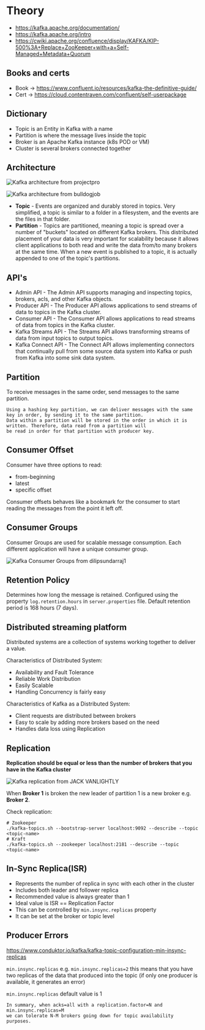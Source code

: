 # Theory

* https://kafka.apache.org/documentation/
* https://kafka.apache.org/intro
* https://cwiki.apache.org/confluence/display/KAFKA/KIP-500%3A+Replace+ZooKeeper+with+a+Self-Managed+Metadata+Quorum

## Books and certs

* Book -> https://www.confluent.io/resources/kafka-the-definitive-guide/
* Cert -> https://cloud.contentraven.com/confluent/self-userpackage

## Dictionary

* Topic is an Entity in Kafka with a name
* Partition is where the message lives inside the topic
* Broker is an Apache Kafka instance (k8s POD or VM)
* Cluster is several brokers connected together

## Architecture

![Kafka architecture from projectpro](./img/Kafka_Architecture_projectpro.webp "Kafka Architecture from https://www.projectpro.io/article/apache-kafka-architecture-/442")

![Kafka architecture from bulldogjob](./img/Kafka_Architecture_bulldogjob.png "Kafka Architecture from https://bulldogjob.pl/readme/apache-kafka-opis-dzialania-i-zastosowania")

* **Topic** - Events are organized and durably stored in topics. Very simplified, a topic is similar to a folder in a
  filesystem, and the events are the files in that folder.
* **Partition** - Topics are partitioned, meaning a topic is spread over a number of "buckets" located on different
  Kafka
  brokers. This distributed placement of your data is very important for scalability because it allows client
  applications to both read and write the data from/to many brokers at the same time. When a new event is published to a
  topic, it is actually appended to one of the topic's partitions.

## API's

* Admin API - The Admin API supports managing and inspecting topics, brokers, acls, and other Kafka objects.
* Producer API - The Producer API allows applications to send streams of data to topics in the Kafka cluster.
* Consumer API - The Consumer API allows applications to read streams of data from topics in the Kafka cluster.
* Kafka Streams API - The Streams API allows transforming streams of data from input topics to output topics.
* Kafka Connect API - The Connect API allows implementing connectors that continually pull from some source data system
  into Kafka or push from Kafka into some sink data system.

## Partition

To receive messages in the same order, send messages to the same partition.

```
Using a hashing key partition, we can deliver messages with the same key in order, by sending it to the same partition.
Data within a partition will be stored in the order in which it is written. Therefore, data read from a partition will
be read in order for that partition with producer key.
```

## Consumer Offset

Consumer have three options to read:

* from-beginning
* latest
* specific offset

Consumer offsets behaves like a bookmark for the consumer to start
reading the messages from the point it left off.

## Consumer Groups

Consumer Groups are used for scalable message consumption.
Each different application will have a unique consumer group.

![Kafka Consumer Groups from dilipsundarraj1](./img/Kafka_Consumers_Group_dilipsundarraj1.png "Kafka Consumer Groups")

## Retention Policy

Determines how long the message is retained.
Configured using the property `log.retention.hours` in `server.properties` file.
Default retention period is 168 hours (7 days).

## Distributed streaming platform

Distributed systems are a collection of systems working together to
deliver a value.

Characteristics of Distributed System:

* Availability and Fault Tolerance
* Reliable Work Distribution
* Easily Scalable
* Handling Concurrency is fairly easy

Characteristics of Kafka as a Distributed System:

* Client requests are distributed between brokers
* Easy to scale by adding more brokers based on the need
* Handles data loss using Replication

## Replication

**Replication should be equal or less than the number of brokers that you have in the Kafka cluster**

![Kafka replication from JACK VANLIGHTLY](./img/Kafka_Partition_Fail_Over_Jack_Vanlightly.png "Kafka Replication from https://jack-vanlightly.com/blog/2018/9/2/rabbitmq-vs-kafka-part-6-fault-tolerance-and-high-availability-with-kafka")

When **Broker 1** is broken the new leader of partition 1 is a new broker e.g. **Broker 2**.

Check replication:

```shell
# Zookeeper
./kafka-topics.sh --bootstrap-server localhost:9092 --describe --topic <topic-name>
# Kraft
./kafka-topics.sh --zookeeper localhost:2181 --describe --topic <topic-name>
```

## In-Sync Replica(ISR)

* Represents the number of replica in sync with each other in the cluster
* Includes both leader and follower replica
* Recommended value is always greater than 1
* Ideal value is ISR == Replication Factor
* This can be controlled by `min.insync.replicas` property
* It can be set at the broker or topic level

## Producer Errors

https://www.conduktor.io/kafka/kafka-topic-configuration-min-insync-replicas

`min.insync.replicas` e.g.  `min.insync.replicas=2` this means that you have two replicas of the data that produced into
the topic (if only one producer is available, it generates an error)

`min.insync.replicas` default value is 1

```
In summary, when acks=all with a replication.factor=N and min.insync.replicas=M 
we can tolerate N-M brokers going down for topic availability purposes.
```